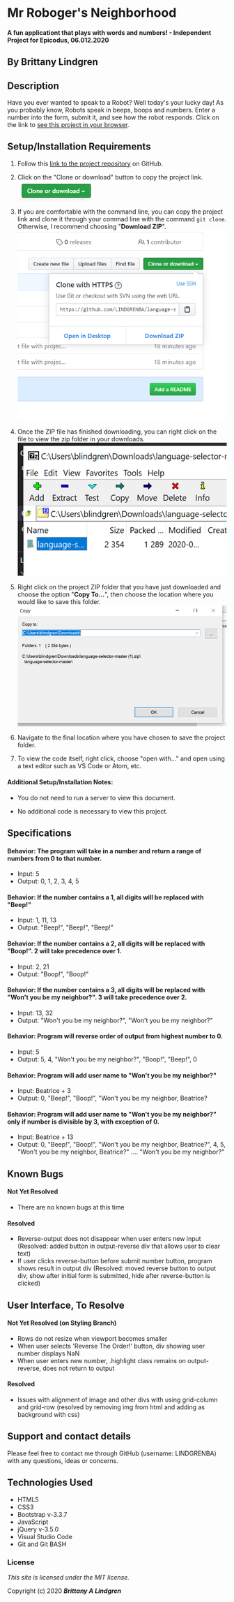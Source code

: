 # Mr Roboger's Neighborhood

#### A fun applicationt that plays with words and numbers! - Independent Project for Epicodus, 06.012.2020

## By Brittany Lindgren

## Description

Have you ever wanted to speak to a Robot? Well today's your lucky day! As you probably know, Robots speak in beeps, boops and numbers. Enter a number into the form, submit it, and see how the robot responds. Click on the link to [see this project in your browser](https://lindgrenba.github.io/mr-roboger-FT/).

## Setup/Installation Requirements

1. Follow this [link to the project repository](https://github.com/LINDGRENBA/mr-roboger-FT) on GitHub.

2. Click on the "Clone or download" button to copy the project link.
![Image of GitHub Clone or download button](img/readme/clone-download-button.PNG) 

3. If you are comfortable with the command line, you can copy the project link and clone it through your commad line with the command `git clone`. Otherwise, I recommend choosing "**Download ZIP**". 
![Download ZIP option on GitHub](img/readme/download-zip.PNG)

4. Once the ZIP file has finished downloading, you can right click on the file to view the zip folder in your downloads. 
![ZIP folder in downloads](img/readme/zip-folder.PNG)

5. Right click on the project ZIP folder that you have just downloaded and choose the option "**Copy To...**", then choose the location where you would like to save this folder. 
![Saving ZIP to new location with 'Copy To'](img/readme/copy-to.PNG)

6. Navigate to the final location where you have chosen to save the project folder.

7. To view the code itself, right click, choose "open with..." and open using a text editor such as VS Code or Atom, etc.

#### Additional Setup/Installation Notes:

* You do not need to run a server to view this document.

* No additional code is necessary to view this project.   

## Specifications

#### Behavior: The program will take in a number and return a range of numbers from 0 to that number.
* Input: 5
* Output: 0, 1, 2, 3, 4, 5

#### Behavior: If the number contains a 1, all digits will be replaced with "Beep!"
* Input: 1, 11, 13
* Output: "Beep!", "Beep!", "Beep!"

#### Behavior: If the number contains a 2, all digits will be replaced with "Boop!". 2 will take precedence over 1.
* Input: 2, 21
* Output: "Boop!", "Boop!"

#### Behavior: If the number contains a 3, all digits will be replaced with "Won't you be my neighbor?". 3 will take precedence over 2.
* Input: 13, 32
* Output: "Won't you be my neighbor?", "Won't you be my neighbor?"

#### Behavior: Program will reverse order of output from highest number to 0.
* Input: 5
* Output: 5, 4, "Won't you be my neighbor?", "Boop!", "Beep!", 0

#### Behavior: Program will add user name to "Won't you be my neighbor?"
* Input: Beatrice + 3
* Output: 0, "Beep!", "Boop!", "Won't you be my neighbor, Beatrice?

#### Behavior: Program will add user name to "Won't you be my neighbor?" only if number is divisible by 3, with exception of 0.
* Input: Beatrice + 13
* Output: 0, "Beep!", "Boop!", "Won't you be my neighbor, Beatrice?", 4, 5, "Won't you be my neighbor, Beatrice?" .... "Won't you be my neighbor?"

## Known Bugs

#### Not Yet Resolved
* There are no known bugs at this time

#### Resolved
* Reverse-output does not disappear when user enters new input (Resolved: added button in output-reverse div that allows user to clear text)
* If user clicks reverse-button before submit number button, program shows result in output div (Resolved: moved reverse button to output div, show after initial form is submitted, hide after reverse-button is clicked)

## User Interface, To Resolve

#### Not Yet Resolved (on Styling Branch)
* Rows do not resize when viewport becomes smaller
* When user selects 'Reverse The Order!' button, div showing user number displays NaN
* When user enters new number, .highlight class remains on output-reverse, does not return to output

#### Resolved
* Issues with alignment of image and other divs with using grid-column and grid-row (resolved by removing img from html and adding as background with css)

## Support and contact details

Please feel free to contact me through GitHub (username: LINDGRENBA) with any questions, ideas or concerns.  

## Technologies Used

* HTML5
* CSS3
* Bootstrap v-3.3.7
* JavaScript
* jQuery v-3.5.0
* Visual Studio Code 
* Git and Git BASH 

### License

*This site is licensed under the MIT license.*

Copyright (c) 2020 **_Brittany A Lindgren_**